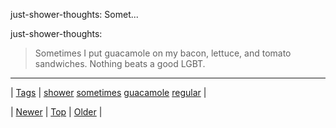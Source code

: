 <!--
title: just-shower-thoughts
date: 2020-06-28T15:27:00.136Z
tags: shower, sometimes, guacamole, regular
-->


just-shower-thoughts: Somet...

<p>just-shower-thoughts:</p>

<blockquote><p>Sometimes I put guacamole on my bacon, lettuce, and tomato sandwiches. Nothing beats a good LGBT.</p></blockquote>

<!--BOTTOM-POST-NAVIGATION-->
---

| [Tags](tags.md) | [shower](tag-shower.md) [sometimes](tag-sometimes.md) [guacamole](tag-guacamole.md) [regular](tag-regular.md) |

| [Newer](153032332300.md) | [Top](index.md) | [Older](153080594026.md) |